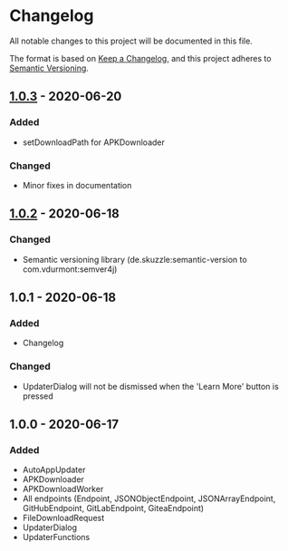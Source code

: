 # Changelog
All notable changes to this project will be documented in this file.

The format is based on [Keep a Changelog](https://keepachangelog.com/en/1.0.0/),
and this project adheres to [Semantic Versioning](https://semver.org/spec/v2.0.0.html).

## [1.0.3] - 2020-06-20

### Added
- setDownloadPath for APKDownloader

### Changed
- Minor fixes in documentation

## [1.0.2] - 2020-06-18

### Changed
- Semantic versioning library (de.skuzzle:semantic-version to com.vdurmont:semver4j)

## 1.0.1 - 2020-06-18

### Added
- Changelog

### Changed
- UpdaterDialog will not be dismissed when the 'Learn More' button is pressed

## 1.0.0 - 2020-06-17

### Added
- AutoAppUpdater
- APKDownloader
- APKDownloadWorker
- All endpoints (Endpoint, JSONObjectEndpoint, JSONArrayEndpoint, GitHubEndpoint, GitLabEndpoint, GiteaEndpoint)
- FileDownloadRequest
- UpdaterDialog
- UpdaterFunctions

[1.0.3]: https://github.com/pcchin/auto-app-updater/compare/1.0.2...1.0.3
[1.0.2]: https://github.com/pcchin/auto-app-updater/releases/tag/1.0.2
